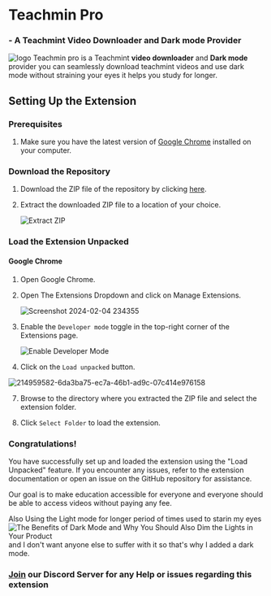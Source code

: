 <h1>Teachmin Pro</h1> <h3>- A Teachmint Video Downloader and Dark mode Provider</h3> <img src="https://cdn.glitch.global/1d691b76-1866-4866-857e-5927236b6a86/logo.png?v=1707069375789" alt="logo">
Teachmin pro is a Teachmint <b>video downloader</b> and <b>Dark mode</b> provider you can seamlessly download teachmint videos and use dark mode without straining your eyes it helps you study for longer.

## Setting Up the Extension

### Prerequisites
1. Make sure you have the latest version of [Google Chrome](https://www.google.com/chrome/) installed on your computer.

### Download the Repository
1. Download the ZIP file of the repository by clicking <a href="https://github.com/DevGurneet/Teachmin-pro/archive/refs/heads/main.zip">here</a>.

2. Extract the downloaded ZIP file to a location of your choice.

   ![Extract ZIP](images/extract-zip.png)

### Load the Extension Unpacked

#### Google Chrome
1. Open Google Chrome.

2. Open The Extensions Dropdown and click on Manage Extensions.

   ![Screenshot 2024-02-04 234355](https://github.com/DevGurneet/Teachmin-pro/assets/145831139/f59d1e3c-55ed-4a2b-ab8e-cf774da50fa5)


4. Enable the `Developer mode` toggle in the top-right corner of the Extensions page.

   ![Enable Developer Mode](images/enable-developer-mode.png)

5. Click on the `Load unpacked` button.

![214959582-6da3ba75-ec7a-46b1-ad9c-07c414e976158](https://github.com/DevGurneet/Teachmin-pro/assets/145831139/646f6857-5aa5-406d-9659-a0b7d1a7a121)

7. Browse to the directory where you extracted the ZIP file and select the extension folder.

8. Click `Select Folder` to load the extension.

### Congratulations!
You have successfully set up and loaded the extension using the "Load Unpacked" feature. If you encounter any issues, refer to the extension documentation or open an issue on the GitHub repository for assistance.


Our goal is to make education accessible for everyone and everyone should be able to access videos without paying any fee.

Also Using the Light mode for longer period of times used to starin my eyes![The Benefits of Dark Mode and Why You Should Also Dim the Lights in Your Product](https://github.com/DevGurneet/Teachmin-pro/assets/145831139/727e17aa-b11f-437a-a863-be6ad81ca1a9) and I don't want anyone else to suffer with it so that's why I added a dark mode.


<h3><a href="https://discord.gg/38Z2yvjr">Join</a> our Discord Server for any Help or issues regarding this extension </h3>
